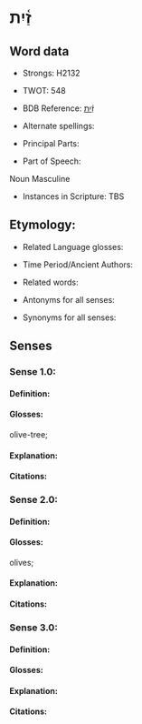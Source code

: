 # זַ֫יִת

<!-- Status: S2="NeedsEdits" -->
<!-- Lexica used for edits:   -->

## Word data

* Strongs: H2132

* TWOT: 548

* BDB Reference: [זַ֫יִת](rc://en/bdb/dict/g.be.ao)

* Alternate spellings:

* Principal Parts:

* Part of Speech:

Noun Masculine

* Instances in Scripture: TBS

## Etymology:

* Related Language glosses:

* Time Period/Ancient Authors:

* Related words:

* Antonyms for all senses:

* Synonyms for all senses:

## Senses

### Sense 1.0:

#### Definition:

#### Glosses:

olive-tree; 

#### Explanation:

#### Citations:



### Sense 2.0:

#### Definition:

#### Glosses:

olives; 

#### Explanation:

#### Citations:



### Sense 3.0:

#### Definition:

#### Glosses:



#### Explanation:

#### Citations:



